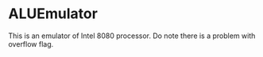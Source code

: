 # ALUEmulator
This is an emulator of Intel 8080 processor. Do note there is a problem with overflow flag. 
